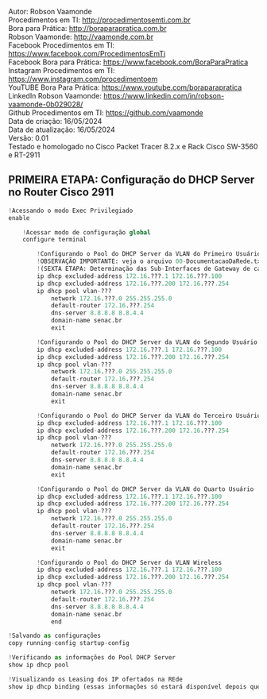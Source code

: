 Autor: Robson Vaamonde<br>
Procedimentos em TI: http://procedimentosemti.com.br<br>
Bora para Prática: http://boraparapratica.com.br<br>
Robson Vaamonde: http://vaamonde.com.br<br>
Facebook Procedimentos em TI: https://www.facebook.com/ProcedimentosEmTi<br>
Facebook Bora para Prática: https://www.facebook.com/BoraParaPratica<br>
Instagram Procedimentos em TI: https://www.instagram.com/procedimentoem<br>
YouTUBE Bora Para Prática: https://www.youtube.com/boraparapratica<br>
LinkedIn Robson Vaamonde: https://www.linkedin.com/in/robson-vaamonde-0b029028/<br>
Github Procedimentos em TI: https://github.com/vaamonde<br>
Data de criação: 16/05/2024<br>
Data de atualização: 16/05/2024<br>
Versão: 0.01<br>
Testado e homologado no Cisco Packet Tracer 8.2.x e Rack Cisco SW-3560 e RT-2911

## PRIMEIRA ETAPA: Configuração do DHCP Server no Router Cisco 2911

```python
!Acessando o modo Exec Privilegiado
enable

	!Acessar modo de configuração global
	configure terminal

		!Configurando o Pool do DHCP Server da VLAN do Primeiro Usuário
		!OBSERVAÇÃO IMPORTANTE: veja o arquivo 00-DocumentacaoDaRede.txt a partir da linha: 186 
		!(SEXTA ETAPA: Determinação das Sub-Interfaces de Gateway de cada VLAN dos Grupos)
		ip dhcp excluded-address 172.16.???.1 172.16.???.100
		ip dhcp excluded-address 172.16.???.200 172.16.???.254
		ip dhcp pool vlan-???
			network 172.16.???.0 255.255.255.0
			default-router 172.16.???.254
			dns-server 8.8.8.8 8.8.4.4
			domain-name senac.br
			exit

		!Configurando o Pool do DHCP Server da VLAN do Segundo Usuário	
		ip dhcp excluded-address 172.16.???.1 172.16.???.100
		ip dhcp excluded-address 172.16.???.200 172.16.???.254
		ip dhcp pool vlan-???
			network 172.16.???.0 255.255.255.0
			default-router 172.16.???.254
			dns-server 8.8.8.8 8.8.4.4
			domain-name senac.br
			exit

		!Configurando o Pool do DHCP Server da VLAN do Terceiro Usuário	
		ip dhcp excluded-address 172.16.???.1 172.16.???.100
		ip dhcp excluded-address 172.16.???.200 172.16.???.254
		ip dhcp pool vlan-???
			network 172.16.???.0 255.255.255.0
			default-router 172.16.???.254
			dns-server 8.8.8.8 8.8.4.4
			domain-name senac.br
			exit

		!Configurando o Pool do DHCP Server da VLAN do Quarto Usuário	
		ip dhcp excluded-address 172.16.???.1 172.16.???.100
		ip dhcp excluded-address 172.16.???.200 172.16.???.254
		ip dhcp pool vlan-???
			network 172.16.???.0 255.255.255.0
			default-router 172.16.???.254
			dns-server 8.8.8.8 8.8.4.4
			domain-name senac.br
			exit

		!Configurando o Pool do DHCP Server da VLAN Wireless
		ip dhcp excluded-address 172.16.???.1 172.16.???.100
		ip dhcp excluded-address 172.16.???.200 172.16.???.254
		ip dhcp pool vlan-???
			network 172.16.???.0 255.255.255.0
			default-router 172.16.???.254
			dns-server 8.8.8.8 8.8.4.4
			domain-name senac.br
			end

!Salvando as configurações
copy running-config startup-config

!Verificando as informações do Pool DHCP Server
show ip dhcp pool

!Visualizando os Leasing dos IP ofertados na REde
show ip dhcp binding (essas informações só estará disponível depois que configurar os clientes)
```